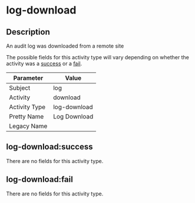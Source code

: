 log-download
============

Description
-----------
An audit log was downloaded from a remote site

The possible fields for this activity type will vary depending on whether the activity was a [success](#log-downloadsuccess) or a [fail](#log-downloadfail).

| Parameter     | Value        |
| ------------- | ------------ |
| Subject       | log          |
| Activity      | download     |
| Activity Type | log-download |
| Pretty Name   | Log Download |
| Legacy Name   |              |

log-download:success
--------------------

There are no fields for this activity type.


log-download:fail
-----------------

There are no fields for this activity type.
